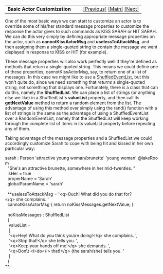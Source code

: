 <table width="100%" data-border="0" data-cellspacing="0"
data-cellpadding="3" data-bgcolor="#C0C0C0">
<colgroup>
<col style="width: 50%" />
<col style="width: 50%" />
</colgroup>
<tbody>
<tr>
<td style="text-align: left;"><strong>Basic Actor Customization<br />
</strong></td>
<td style="text-align: right;"><a href="basicactors.htm">[Previous]</a>
<a href="generalintroduction.htm">[Main]</a> <a
href="actorknowledge.htm">[Next]</a></td>
</tr>
</tbody>
</table>

  
One of the most basic ways we can start to customize an actor is to
override some of his/her standard message properties to customize the
response the actor gives to such commands as KISS SARAH or HIT SARAH. We
can do this very simply by defining appropriate message properties on
the actor, such as **cannotKissActorMsg** and **uselessToAttackMsg**,
and then assigning them a single-quoted string to contain the message we
want displayed in response to KISS or HIT (for example).  
  
These message properties will also work perfectly well if they're
defined as methods that return a single-quoted string. This means we
could define one of these properties, cannotKissActorMsg, say, to return
one of a list of messages. In this case we might like to use a
[ShuffledEventList](shuffledeventlist.htm), but this won't quite do,
since we need something that *returns* a single-quoted string, not
something that displays one. Fortunately, there is a class that can do
this, namely the **ShuffledList**. We can place a list of strings (or
anything else we like) in a ShuffledList's **valueList** property, and
then call its **getNextValue** method to return a random element from
the list. The advantage of using this method over simply using the
rand() function with a list of strings is the same as the advantage of
using a ShuffledEventList over a RandomEventList, namely that the
ShuffledList will keep working through the complete list of items in its
valueList property before repeating any of them.  
  
Taking advantage of the message properties and a ShuffledList we could
accordingly customize Sarah to cope with being hit and kissed in her own
particular way:  
  
  
sarah : Person 'attractive young woman/brunette' 'young woman' @lakeRoom  
  "She's an attractive brunette, somewhere in her mid-twenties. "  
  isHer = true  
  properName = 'Sarah'  
  globalParamName = 'sarah'    
    
  **uselessToAttackMsg = '\<q\>Ouch! What did you do that for?\</q\> she complains. '  
  cannotKissActorMsg { return noKissMessages.getNextValue; }  
    
  noKissMessages : ShuffledList  
  {  
   valueList =   
   \[  
   '\<q\>Hey! What do you think you\\re doing!\</q\> she complains. ',  
   '\<q\>Stop that!\</q\> she tells you. ',  
   '\<q\>Keep your hands off me!\</q\> she demands. ',  
   '\<q\>Don\\t \<i\>do\</i\> that!\</q\> {the sarah/she} tells you. '  
   \]  
  }  
**;  

